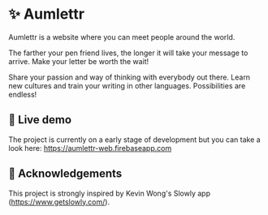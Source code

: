 # :sparkles: Aumlettr
Aumlettr is a website where you can meet people around the world. 

The farther your pen friend lives, the longer it will take your message to arrive. Make your letter be worth the wait!

Share your passion and way of thinking with everybody out there. Learn new cultures and train your writing in other languages. Possibilities are endless!

## :red_circle: Live demo
The project is currently on a early stage of development but you can take a look here: https://aumlettr-web.firebaseapp.com

## :clap: Acknowledgements
This project is strongly inspired by Kevin Wong's Slowly app (https://www.getslowly.com/).

